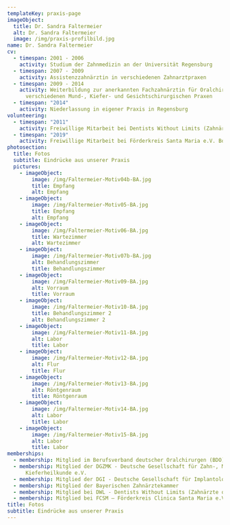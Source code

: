 ```yaml
---
templateKey: praxis-page
imageObject:
  title: Dr. Sandra Faltermeier
  alt: Dr. Sandra Faltermeier
  image: /img/praxis-profilbild.jpg
name: Dr. Sandra Faltermeier
cv:
  - timespan: 2001 - 2006
    activity: Studium der Zahnmedizin an der Universität Regensburg
  - timespan: 2007 - 2009
    activity: Assistenzzahnärztin in verschiedenen Zahnarztpraxen
  - timespan: 2009 - 2014
    activity: Weiterbildung zur anerkannten Fachzahnärztin für Oralchirurgie in
      verschiedenen Mund-, Kiefer- und Gesichtschirurgischen Praxen
  - timespan: "2014"
    activity: Niederlassung in eigener Praxis in Regensburg
volunteering:
  - timespan: "2011"
    activity: Freiwillige Mitarbeit bei Dentists Without Limits (Zahnärzte ohne Grenzen)
  - timespan: "2019"
    activity: Freiwillige Mitarbeit bei Förderkreis Santa Maria e.V. Bolivien
photosection:
  title: Fotos
  subtitle: Eindrücke aus unserer Praxis
  pictures:
    - imageObject:
        image: /img/Faltermeier-Motiv04b-BA.jpg
        title: Empfang
        alt: Empfang
    - imageObject:
        image: /img/Faltermeier-Motiv05-BA.jpg
        title: Empfang
        alt: Empfang
    - imageObject:
        image: /img/Faltermeier-Motiv06-BA.jpg
        title: Wartezimmer
        alt: Wartezimmer
    - imageObject:
        image: /img/Faltermeier-Motiv07b-BA.jpg
        alt: Behandlungszimmer
        title: Behandlungszimmer
    - imageObject:
        image: /img/Faltermeier-Motiv09-BA.jpg
        alt: Vorraum
        title: Vorraum
    - imageObject:
        image: /img/Faltermeier-Motiv10-BA.jpg
        title: Behandlungszimmer 2
        alt: Behandlungszimmer 2
    - imageObject:
        image: /img/Faltermeier-Motiv11-BA.jpg
        alt: Labor
        title: Labor
    - imageObject:
        image: /img/Faltermeier-Motiv12-BA.jpg
        alt: Flur
        title: Flur
    - imageObject:
        image: /img/Faltermeier-Motiv13-BA.jpg
        alt: Röntgenraum
        title: Röntgenraum
    - imageObject:
        image: /img/Faltermeier-Motiv14-BA.jpg
        alt: Labor
        title: Labor
    - imageObject:
        image: /img/Faltermeier-Motiv15-BA.jpg
        alt: Labor
        title: Labor
memberships:
  - membership: Mitglied im Berufsverband deutscher Oralchirurgen (BDO)
  - membership: Mitglied der DGZMK - Deutsche Gesellschaft für Zahn-, Mund- und
      Kieferheilkunde e.V.
  - membership: Mitglied der DGI - Deutsche Gesellschaft für Implantologie
  - membership: Mitglied der Bayerischen Zahnärztekammer
  - membership: Mitglied bei DWL - Dentists Without Limits (Zahnärzte ohne Grenzen e.V.)
  - membership: Mitglied bei FCSM – Förderkreis Clinica Santa Maria e.V.
title: Fotos
subtitle: Eindrücke aus unserer Praxis
---
```

